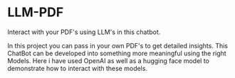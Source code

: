 # LLM-PDF
Interact with your PDF's using LLM's in this chatbot.

In this project you can pass in your own PDF's to get detailed insights.
This ChatBot can be developed into something more meaningful using the right Models.
Here i have used OpenAI as well as a hugging face model to demonstrate how to interact with these models.
